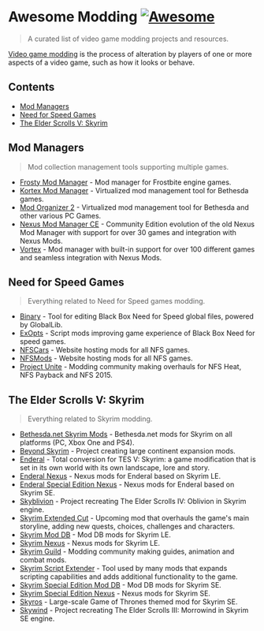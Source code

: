 <!-- lint ignore awesome-git-repo-age -->

# Awesome Modding [![Awesome](https://awesome.re/badge.svg)](https://awesome.re)

> A curated list of video game modding projects and resources.

[Video game modding][wiki] is the process of alteration by players
of one or more aspects of a video game, such as how it looks or behave.

[wiki]: https://en.wikipedia.org/wiki/Video_game_modding

## Contents

- [Mod Managers](#mod-managers)
- [Need for Speed Games](#need-for-speed-games)
- [The Elder Scrolls V: Skyrim](#the-elder-scrolls-v-skyrim)

## Mod Managers

> Mod collection management tools supporting multiple games.

- [Frosty Mod Manager](https://frostytoolsuite.com) - Mod manager for Frostbite engine games.
- [Kortex Mod Manager](https://github.com/Karandra/Kortex-Mod-Manager) - Virtualized mod management tool for Bethesda games.
- [Mod Organizer 2](http://www.nexusmods.com/skyrimspecialedition/mods/6194) - Virtualized mod management tool for Bethesda and other various PC Games.
- [Nexus Mod Manager CE](https://www.nexusmods.com/site/mods/305) - Community Edition evolution of the old Nexus Mod Manager with support for over 30 games and integration with Nexus Mods.
- [Vortex](https://www.nexusmods.com/about/vortex) - Mod manager with built-in support for over 100 different games and seamless integration with Nexus Mods.

## Need for Speed Games

> Everything related to Need for Speed games modding.

- [Binary](https://github.com/NFSTools/Binary) - Tool for editing Black Box Need for Speed global files, powered by GlobalLib.
- [ExOpts](https://github.com/orgs/ExOptsTeam/repositories) - Script mods improving game experience of Black Box Need for speed games.
- [NFSCars](https://www.nfscars.net) - Website hosting mods for all NFS games.
- [NFSMods](https://nfsmods.xyz) - Website hosting mods for all NFS games.
- [Project Unite](https://www.projectunite.net) - Modding community making overhauls for NFS Heat, NFS Payback and NFS 2015.

## The Elder Scrolls V: Skyrim

> Everything related to Skyrim modding.

- [Bethesda.net Skyrim Mods](https://mods.bethesda.net/en/skyrim) - Bethesda.net mods for Skyrim on all platforms (PC, Xbox One and PS4).
- [Beyond Skyrim](https://beyondskyrim.org) - Project creating large continent expansion mods.
- [Enderal](https://sureai.net/games/enderal) - Total conversion for TES V: Skyrim: a game modification that is set in its own world with its own landscape, lore and story.
- [Enderal Nexus](https://www.nexusmods.com/enderal) - Nexus mods for Enderal based on Skyrim LE.
- [Enderal Special Edition Nexus](https://www.nexusmods.com/enderalspecialedition) - Nexus mods for Enderal based on Skyrim SE.
- [Skyblivion](https://skyblivion.com) - Project recreating The Elder Scrolls IV: Oblivion in Skyrim engine.
- [Skyrim Extended Cut](https://skyrimec.com) - Upcoming mod that overhauls the game's main storyline, adding new quests, choices, challenges and characters.
- [Skyrim Mod DB](https://www.moddb.com/games/the-elder-scrolls-v-skyrim) - Mod DB mods for Skyrim LE.
- [Skyrim Nexus](https://www.nexusmods.com/skyrim) - Nexus mods for Skyrim LE.
- [Skyrim Guild](https://www.skyrim-guild.com) - Modding community making guides, animation and combat mods.
- [Skyrim Script Extender](http://skse.silverlock.org) - Tool used by many mods that expands scripting capabilities and adds additional functionality to the game.
- [Skyrim Special Edition Mod DB](https://www.moddb.com/games/the-elder-scrolls-v-skyrim-special-edition) - Mod DB mods for Skyrim SE.
- [Skyrim Special Edition Nexus](https://www.nexusmods.com/skyrimspecialedition) - Nexus mods for Skyrim SE.
- [Skyros](https://www.moddb.com/mods/skyros) - Large-scale Game of Thrones themed mod for Skyrim SE.
- [Skywind](https://tesrskywind.com) - Project recreating The Elder Scrolls III: Morrowind in Skyrim SE engine.
